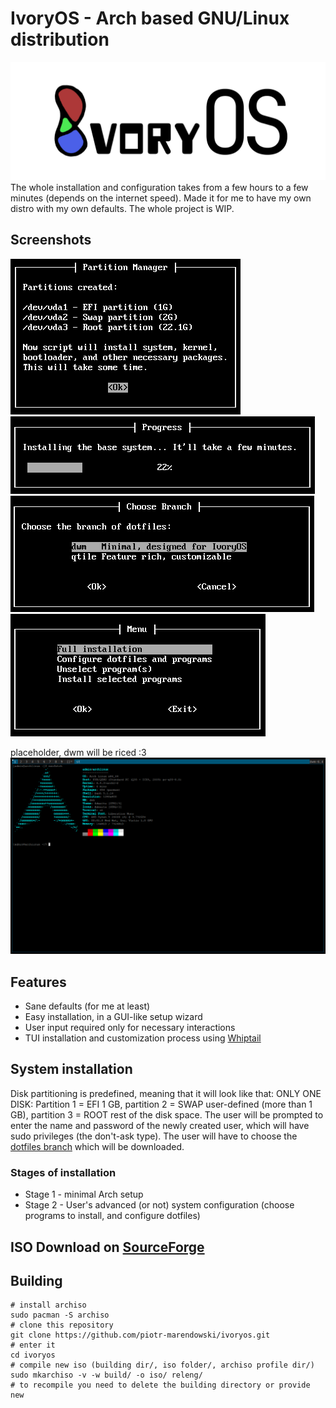 # IvoryOS - Arch based GNU/Linux distribution
![ivory logo](assets/ivoryOS.png)
The whole installation and configuration takes from a few hours to a few minutes (depends on the internet speed). Made it for me to have my own distro with my own defaults. The whole project is WIP.

## Screenshots
![screen1](assets/ivory1.png)
![screen2](assets/ivory2.png)
![screen3](assets/ivory3.png)
![screen4](assets/ivory4.png)

placeholder, dwm will be riced :3
![screen5](assets/ivory5.png)

## Features
- Sane defaults (for me at least)
- Easy installation, in a GUI-like setup wizard
- User input required only for necessary interactions
- TUI installation and customization process using [Whiptail](https://en.wikibooks.org/wiki/Bash_Shell_Scripting/Whiptail)

## System installation
Disk partitioning is predefined, meaning that it will look like that:
ONLY ONE DISK: Partition 1 = EFI 1 GB, partition 2 = SWAP user-defined (more than 1 GB), partition 3 = ROOT rest of the disk space. The user will be prompted to enter the name and password of the newly created user, which will have sudo privileges (the don't-ask type). The user will have to choose the [dotfiles branch](https://github.com/piotr-marendowski/dotfiles) which will be downloaded.

### Stages of installation
- Stage 1 - minimal Arch setup
- Stage 2 - User's advanced (or not) system configuration (choose programs to install, and configure dotfiles)

## ISO Download on [SourceForge](https://sourceforge.net/projects/ivoryos/files/)

## Building
```
# install archiso
sudo pacman -S archiso
# clone this repository
git clone https://github.com/piotr-marendowski/ivoryos.git
# enter it
cd ivoryos
# compile new iso (building dir/, iso folder/, archiso profile dir/)
sudo mkarchiso -v -w build/ -o iso/ releng/
# to recompile you need to delete the building directory or provide new
```

